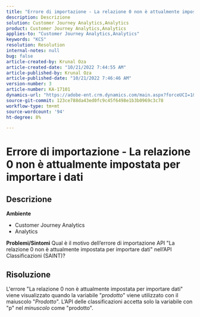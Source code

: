 ```yaml
---
title: "Errore di importazione - La relazione 0 non è attualmente impostata per importare i dati"
description: Descrizione
solution: Customer Journey Analytics,Analytics
product: Customer Journey Analytics,Analytics
applies-to: "Customer Journey Analytics,Analytics"
keywords: "KCS"
resolution: Resolution
internal-notes: null
bug: false
article-created-by: Krunal Oza
article-created-date: "10/21/2022 7:44:55 AM"
article-published-by: Krunal Oza
article-published-date: "10/21/2022 7:46:46 AM"
version-number: 3
article-number: KA-17101
dynamics-url: "https://adobe-ent.crm.dynamics.com/main.aspx?forceUCI=1&pagetype=entityrecord&etn=knowledgearticle&id=aca21940-1451-ed11-bba2-0022480867fb"
source-git-commit: 123ce788da43ed0fc9c45f6498e1b3b0969c3c78
workflow-type: tm+mt
source-wordcount: '94'
ht-degree: 8%

---
```


# Errore di importazione - La relazione 0 non è attualmente impostata per importare i dati

## Descrizione

<b>Ambiente</b>
- Customer Journey Analytics
- Analytics



<b>Problemi/Sintomi</b>
Qual è il motivo dell’errore di importazione API &quot;La relazione 0 non è attualmente impostata per importare dati&quot; nell’API Classificazioni (SAINT)?


## Risoluzione


L&#39;errore &quot;La relazione 0 non è attualmente impostata per importare dati&quot; viene visualizzato quando la variabile &quot;*prodotto*&quot; viene utilizzato con il maiuscolo &quot;*Prodotto*&quot;. L’API delle classificazioni accetta solo la variabile con &quot;p&quot; nel *minuscolo* come &quot;prodotto&quot;.
